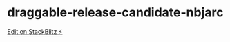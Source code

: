 # draggable-release-candidate-nbjarc

[Edit on StackBlitz ⚡️](https://stackblitz.com/edit/draggable-release-candidate-nbjarc)